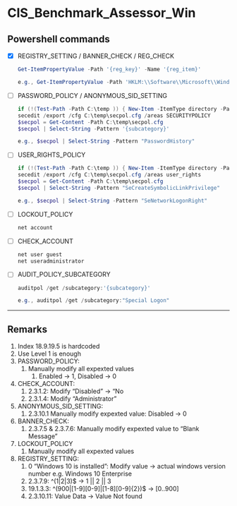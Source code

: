 # CIS_Benchmark_Assessor_Win

## Powershell commands

- [x] REGISTRY_SETTING / BANNER_CHECK / REG_CHECK

    ``` powershell
    Get-ItemPropertyValue -Path '{reg_key}' -Name '{reg_item}'
    
    e.g., Get-ItemPropertyValue -Path 'HKLM:\\Software\\Microsoft\\Windows NT\\CurrentVersion' -Name 'ProductName'
    ```
    
- [ ]  PASSWORD_POLICY / ANONYMOUS_SID_SETTING
      
    ``` powershell
    if (!(Test-Path -Path C:\temp )) { New-Item -ItemType directory -Path C:\temp }
    secedit /export /cfg C:\temp\secpol.cfg /areas SECURITYPOLICY
    $secpol = Get-Content -Path C:\temp\secpol.cfg
    $secpol | Select-String -Pattern '{subcategory}'
    
    e.g., $secpol | Select-String -Pattern "PasswordHistory"
    ```
    
- [ ]  USER_RIGHTS_POLICY

    ``` powershell
    if (!(Test-Path -Path C:\temp )) { New-Item -ItemType directory -Path C:\temp }
    secedit /export /cfg C:\temp\secpol.cfg /areas user_rights
    $secpol = Get-Content -Path C:\temp\secpol.cfg
    $secpol | Select-String -Pattern "SeCreateSymbolicLinkPrivilege"
    
    e.g., $secpol | Select-String -Pattern "SeNetworkLogonRight"
    ```
    
- [ ]  LOCKOUT_POLICY

    ```powershell
    net account
    ```
    
- [ ]  CHECK_ACCOUNT

    ```powershell
    net user guest
    net useradministrator
    ```
    
- [ ]  AUDIT_POLICY_SUBCATEGORY
      
    ```powershell
    auditpol /get /subcategory:'{subcategory}'

    e.g., auditpol /get /subcategory:"Special Logon"
    ```

***

## Remarks
1. Index 18.9.19.5 is hardcoded
2. Use Level 1 is enough
3. PASSWORD_POLICY: 
    1. Manually modify all expexted values
        1. Enabled → 1, Disabled → 0
4. CHECK_ACCOUNT: 
    1. 2.3.1.2: Modify “Disabled” → “No
    2. 2.3.1.4: Modify “Administrator”
5. ANONYMOUS_SID_SETTING: 
    1. 2.3.10.1 Manually modify expexted value: Disabled → 0
6. BANNER_CHECK:
    1. 2.3.7.5 & 2.3.7.6: Manually modify expexted value to “Blank Message”
7. LOCKOUT_POLICY
    1. Manually modify all expexted values
8. REGISTRY_SETTING:
    1. 0 “Windows 10 is installed”: Modify value → actual windows version number e.g. Windows 10 Enterprise
    2. 2.3.7.9: ^(1|2|3)$ → 1 || 2 || 3
    3. 19.1.3.3: ^(900|[1-9][0-9]|[1-8][0-9]{2})$ → [0..900]
    4. 2.3.10.11: Value Data → Value Not found


